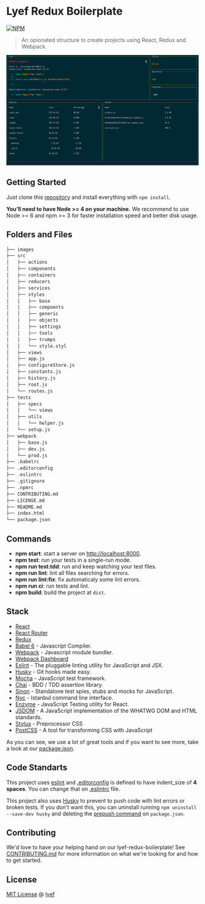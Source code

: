 # Lyef Redux Boilerplate

[![NPM](https://nodei.co/npm/lyef-redux-boilerplate.png?downloads=true)](https://nodei.co/npm/lyef-redux-boilerplate/)

> An opionated structure to create projects using React, Redux and Webpack.

![Webpack Dashboard for Lyef Redux Boilerplate](images/dashboard.png)

## Getting Started

Just clone this [repository](https://github.com/lyef/lyef-redux-boilerplate) and install everything with `npm install`.

**You’ll need to have Node >= 4 on your machine.** We recommend to use Node >= 6 and npm >= 3 for faster installation speed and better disk usage.

## Folders and Files

```sh
├── images
├── src
│   ├── actions
│   ├── components
│   ├── containers
│   ├── reducers
│   ├── services
│   ├── styles
│   │   ├── base
│   │   ├── compoents
│   │   ├── generic
│   │   ├── objects
│   │   ├── settings
│   │   ├── tools
│   │   ├── trumps
│   │   └── style.styl
│   ├── views
│   ├── app.js
│   ├── configureStore.js
│   ├── constants.js
│   ├── history.js
│   ├── root.js
│   └── routes.js
├── tests
│   ├── specs
│   │   └── views
│   ├── utils
│   │   └── helper.js
│   └── setup.js
├── webpack
│   ├── base.js
│   ├── dev.js
│   └── prod.js
├── .babelrc
├── .editorconfig
├── .eslintrc
├── .gitignore
├── .npmrc
├── CONTRIBUTING.md
├── LICENSE.md
├── README.md
├── index.html
└── package.json
```

## Commands

* **npm start**: start a server on [http://localhost:8000](http://localhost:8000).
* **npm test**: run your tests in a single-run mode.
* **npm run test:tdd**: run and keep watching your test files.
* **npm run lint**: lint all files searching for errors.
* **npm run lint:fix**: fix automaticaly some lint errors.
* **npm run ci**: run tests and lint.
* **npm build**: build the project at `dist`.

## Stack

- [React](https://facebook.github.io/react/)
- [React Router](https://github.com/ReactTraining/react-router)
- [Redux](http://redux.js.org/docs/introduction/)
- [Babel 6](https://babeljs.io/) - Javascript Compiler.
- [Webpack](https://webpack.github.io/) - Javascript module bundler.
- [Webpack Dashboard](https://github.com/FormidableLabs/webpack-dashboard)
- [Eslint](http://eslint.org/) - The pluggable linting utility for JavaScript and JSX.
- [Husky](https://github.com/typicode/husky) - Git hooks made easy.
- [Mocha](https://mochajs.org/) - JavaScript test framework.
- [Chai](http://chaijs.com/) - BDD / TDD assertion library.
- [Sinon](http://sinonjs.org/) - Standalone test spies, stubs and mocks for JavaScript.
- [Nyc](https://github.com/istanbuljs/nyc) - Istanbul command line interface.
- [Enzyme](http://airbnb.io/enzyme/) - JavaScript Testing utility for React.
- [JSDOM](https://github.com/tmpvar/jsdom) - A JavaScript implementation of the WHATWG DOM and HTML standards.
- [Stylus](http://stylus-lang.com/) - Preprocessor CSS
- [PostCSS](http://postcss.org/) - A tool for transforming CSS with JavaScript

As you can see, we use a lot of great tools and if you want to see more, take a look at our [package.json](package.json).

## Code Standarts

This project uses [eslint](http://eslint.org/) and [.editorconfig](http://editorconfig.org/) is defined to have indent_size of **4 spaces**. You can change that on [.eslintrc](https://github.com/lyef/lyef-redux-boilerplate/blob/master/.eslintrc#L16) file.

This project also uses [Husky](https://github.com/typicode/husky) to prevent to push code with lint errors or broken tests. If you don't want this, you can uninstall running `npm uninstall --save-dev husky` and deleting the [prepush command](https://github.com/lyef/lyef-redux-boilerplate/blob/master/package.json#L21) on `package.json`.

## Contributing

We'd love to have your helping hand on our lyef-redux-boilerplate! See [CONTRIBUTING.md](https://github.com/lyef/lyef-redux-boilerplate/blob/master/CONTRIBUTING.md) for more information on what we're looking for and how to get started.

## License

[MIT License](https://github.com/lyef/lyef-redux-boilerplate/blob/master/LICENSE.md) @ [lyef](https://lyef.github.io)
